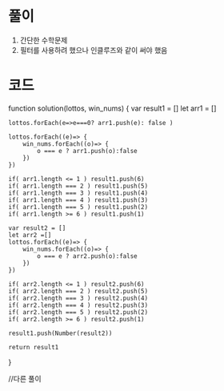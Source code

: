 # 풀이

1. 간단한 수학문제
2. 필터를 사용하려 했으나 인클루즈와 같이 써야 했음

# 코드

function solution(lottos, win_nums) {
var result1 = []
let arr1 = []

    lottos.forEach(e=>e===0? arr1.push(e): false )

    lottos.forEach((e)=> {
        win_nums.forEach((o)=> {
            o === e ? arr1.push(o):false
        })
    })

    if( arr1.length <= 1 ) result1.push(6)
    if( arr1.length === 2 ) result1.push(5)
    if( arr1.length === 3 ) result1.push(4)
    if( arr1.length === 4 ) result1.push(3)
    if( arr1.length === 5 ) result1.push(2)
    if( arr1.length >= 6 ) result1.push(1)

    var result2 = []
    let arr2 =[]
    lottos.forEach((e)=> {
        win_nums.forEach((o)=> {
            o === e ? arr2.push(o):false
        })
    })

    if( arr2.length <= 1 ) result2.push(6)
    if( arr2.length === 2 ) result2.push(5)
    if( arr2.length === 3 ) result2.push(4)
    if( arr2.length === 4 ) result2.push(3)
    if( arr2.length === 5 ) result2.push(2)
    if( arr2.length >= 6 ) result2.push(1)

    result1.push(Number(result2))

    return result1

}

//다른 풀이

<!-- function solution(lottos, win_nums) {
const answer = [];
const min = lottos.filter(n => win_nums.includes(n)).length;
const max = lottos.filter(n => n === 0).length + min;

    max > 1 ? answer.push(7 - max) : answer.push(6);
    min > 1 ? answer.push(7 - min) : answer.push(6);

    return answer;

} -->

```js

```
